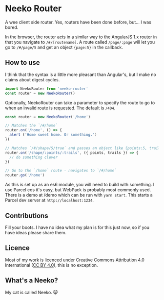 # Neeko Router

A wee client side router. Yes, routers have been done before, but... I was bored. 

In the browser, the router acts in a similar way to the AngularJS 1.x router in that you navigate to `/#/[routename]`. A route called `/page/:page` will let you go to `/#/page/5` and get an object `{page:5}` in the callback. 


## How to use

I think that the syntax is a little more pleasant than Angular's, but I make no claims about digest cycles. 

```javascript
import NeekoRouter from 'neeko-router'
const router = new NeekoRouter()
```

Optionally, NeekoRouter can take a parameter to specify the route to go to when an invalid route is requested. The default is `/404`. 

```javascript
const router = new NeekoRouter('/home')
```

```javascript
// Matches the `/#/home`
router.on('/home', () => {
  alert ('Home sweet home. Or something.')
})
```

```javascript
// Matches `/#/shape/5/true` and passes an object like {points:5, trails:true} to the callback
router.on('/shape/:points/:trails', ({ points, trails }) => {
  // do something clever
})
```

```javascript
// Go to the `/home` route - navigates to `/#/home`
router.go('/home')
```

As this is set up as an es6 module, you will need to build with something. I use Parcel cos it's easy, but WebPack is probably most commonly used. There is a demo at /demo which can be run with `yarn start`. This starts a Parcel dev server at `http://localhost:1234`. 


## Contributions

Fill your boots. I have no idea what my plan is for this just now, so if you have ideas please share them. 

## Licence

Most of my work is licenced under Creative Commons Attribution 4.0 International ([CC BY 4.0](https://creativecommons.org/licenses/by/4.0/)), this is no exception. 

## What's a Neeko? 

My cat is called Neeko. 😸